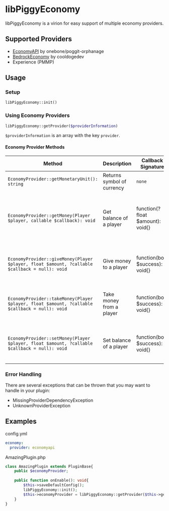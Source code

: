 # libPiggyEconomy

libPiggyEconomy is a virion for easy support of multiple economy providers.

## Supported Providers

- [EconomyAPI](https://poggit.pmmp.io/p/EconomyAPI) by onebone/poggit-orphanage
- [BedrockEconomy](https://poggit.pmmp.io/p/BedrockEconomy) by cooldogedev
- Experience (PMMP)

## Usage

### Setup

```php
libPiggyEconomy::init()
```

### Using Economy Providers

```php
libPiggyEconomy::getProvider($providerInformation)
```

`$providerInformation` is an array with the key ```provider```.

#### Economy Provider Methods

| Method                                                                                            | Description                | Callback Signature               | Callback Description                                                 |
|---------------------------------------------------------------------------------------------------|----------------------------|----------------------------------|----------------------------------------------------------------------|
| ```EconomyProvider::getMonetaryUnit(): string```                                                  | Returns symbol of currency | `none`                           | `none`                                                               |
| ```EconomyProvider::getMoney(Player $player, callable $callback): void```                         | Get balance of a player    | function(?float $amount): void{} | Returns default balance if player wasn't found, float/int otherwise. |
| ```EconomyProvider::giveMoney(Player $player, float $amount, ?callable $callback = null): void``` | Give money to a player     | function(bool $success): void{}  | Returns true if money was given successfully, otherwise false.       |
| ```EconomyProvider::takeMoney(Player $player, float $amount, ?callable $callback = null): void``` | Take money from a player   | function(bool $success): void{}  | Returns true if money was taken successfully, otherwise false.       |
| ```EconomyProvider::setMoney(Player $player, float $amount, ?callable $callback = null): void```  | Set balance of a player    | function(bool $success): void{}  | Returns true if money was set successfully, otherwise false.         |

### Error Handling

There are several exceptions that can be thrown that you may want to handle in your plugin:

* MissingProviderDependencyException
* UnknownProviderException

## Examples

config.yml

```yaml
economy:
  provider: economyapi
```

AmazingPlugin.php

```php
class AmazingPlugin extends PluginBase{
    public $economyProvider;
    
    public function onEnable(): void{
        $this->saveDefaultConfig();
        libPiggyEconomy::init();
        $this->economyProvider = libPiggyEconomy::getProvider($this->getConfig()->get("economy"));
    }
}
```